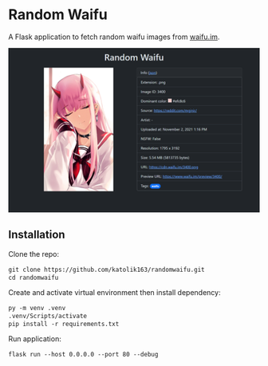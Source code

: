 # Random Waifu

A Flask application to fetch random waifu images from [waifu.im](https://www.waifu.im/).

![Screenshot](preview.png)

## Installation

Clone the repo:

```
git clone https://github.com/katolik163/randomwaifu.git
cd randomwaifu
```

Create and activate virtual environment then install dependency:

```
py -m venv .venv
.venv/Scripts/activate
pip install -r requirements.txt
```

Run application:

```
flask run --host 0.0.0.0 --port 80 --debug
```
